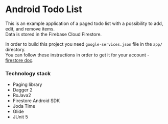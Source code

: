 # Android Todo List

This is an example application of a paged todo list with a possibility to add, edit, and remove items.  
Data is stored in the Firebase Cloud Firestore.

In order to build this project you need `google-services.json` file in the `app/` directory.  
You can follow these instructions in order to get it for your account -
[firestore doc](https://firebase.google.com/docs/firestore/quickstart).

### Technology stack
- Paging library
- Dagger 2
- RxJava2
- Firestore Android SDK
- Joda Time
- Glide
- JUnit 5